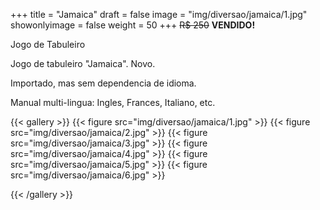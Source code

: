 +++
title = "Jamaica"
draft = false
image = "img/diversao/jamaica/1.jpg"
showonlyimage = false
weight = 50
+++
<span class="sold">~~R$ 250~~</span> **VENDIDO!**

Jogo de Tabuleiro

<!--more-->

Jogo de tabuleiro "Jamaica". Novo.

Importado, mas sem dependencia de idioma.

Manual multi-lingua: Ingles, Frances, Italiano, etc.

{{< gallery >}}
{{< figure src="img/diversao/jamaica/1.jpg" >}}
{{< figure src="img/diversao/jamaica/2.jpg" >}}
{{< figure src="img/diversao/jamaica/3.jpg" >}}
{{< figure src="img/diversao/jamaica/4.jpg" >}}
{{< figure src="img/diversao/jamaica/5.jpg" >}}
{{< figure src="img/diversao/jamaica/6.jpg" >}}

{{< /gallery >}}